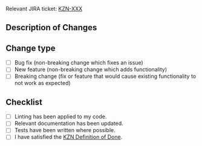 <!--- Please fill your JIRA ticket in below, both in the text and link. -->
Relevant JIRA ticket: [KZN-XXX](https://kzngroup.atlassian.net/browse/KZN-XXX)

## Description of Changes

## Change type

<!--- What types of changes does your code introduce? Put an `x` in all the boxes that apply: -->
- [ ] Bug fix (non-breaking change which fixes an issue)
- [ ] New feature (non-breaking change which adds functionality)
- [ ] Breaking change (fix or feature that would cause existing functionality to not work as expected)

## Checklist

<!--- Go over all the following points, and put an `x` in all the boxes that apply. -->
<!--- If one of the below isn't complete, please go and polish that off before creating a PR. -->
- [ ] Linting has been applied to my code.
- [ ] Relevant documentation has been updated.
- [ ] Tests have been written where possible.
- [ ] I have satisfied the [KZN Definition of Done](https://kzngroup.atlassian.net/wiki/spaces/COMMUNITY/pages/209059874/KZN+Definition+of+Done).
